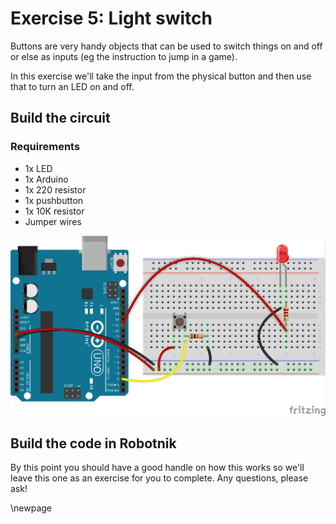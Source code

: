 # Exercise 5: Light switch

Buttons are very handy objects that can be used to switch things on and off
or else as inputs (eg the instruction to jump in a game).

In this exercise we'll take the input from the physical button and then use
that to turn an LED on and off.

## Build the circuit

### Requirements

* 1x LED
* 1x Arduino
* 1x 220 resistor
* 1x pushbutton
* 1x 10K resistor
* Jumper wires

![Circuit](images/button_bb.png)

## Build the code in Robotnik

By this point you should have a good handle on how this works so we'll leave
this one as an exercise for you to complete. Any questions, please ask!


<!--- pandoc commands --->
\newpage

